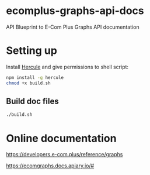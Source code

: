 # ecomplus-graphs-api-docs
API Blueprint to E-Com Plus Graphs API documentation

# Setting up
Install [Hercule](https://github.com/jamesramsay/hercule)
and give permissions to shell script:

```bash
npm install -g hercule
chmod +x build.sh
```

## Build doc files
```bash
./build.sh
```

# Online documentation
https://developers.e-com.plus/reference/graphs

https://ecomgraphs.docs.apiary.io/#
